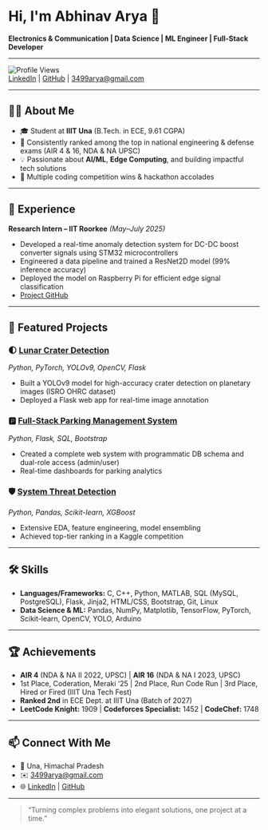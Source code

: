 # Hi, I'm Abhinav Arya 👋

**Electronics & Communication | Data Science | ML Engineer | Full-Stack Developer**

---

![Profile Views](https://komarev.com/ghpvc/?username=Abhinav3499&color=blue)  
[LinkedIn](https://www.linkedin.com/in/your-link) | [GitHub](https://github.com/Abhinav3499) | 3499arya@gmail.com

---

## 👨‍🎓 About Me

- 🎓 Student at **IIIT Una** (B.Tech. in ECE, 9.61 CGPA)
- 🏅 Consistently ranked among the top in national engineering & defense exams (AIR 4 & 16, NDA & NA UPSC)
- 💡 Passionate about **AI/ML**, **Edge Computing**, and building impactful tech solutions
- 🥇 Multiple coding competition wins & hackathon accolades

---

## 💼 Experience

**Research Intern – IIT Roorkee** *(May–July 2025)*  
- Developed a real-time anomaly detection system for DC-DC boost converter signals using STM32 microcontrollers  
- Engineered a data pipeline and trained a ResNet2D model (99% inference accuracy)  
- Deployed the model on Raspberry Pi for efficient edge signal classification  
- [Project GitHub](#) <!-- Replace with actual link -->

---

## 🚀 Featured Projects

### 🌓 [Lunar Crater Detection](#) <!-- Replace with actual link -->
*Python, PyTorch, YOLOv9, OpenCV, Flask*  
- Built a YOLOv9 model for high-accuracy crater detection on planetary images (ISRO OHRC dataset)  
- Deployed a Flask web app for real-time image annotation

### 🅿️ [Full-Stack Parking Management System](#) <!-- Replace with actual link -->
*Python, Flask, SQL, Bootstrap*  
- Created a complete web system with programmatic DB schema and dual-role access (admin/user)  
- Real-time dashboards for parking analytics

### 🛡️ [System Threat Detection](#) <!-- Replace with actual link -->
*Python, Pandas, Scikit-learn, XGBoost*  
- Extensive EDA, feature engineering, model ensembling  
- Achieved top-tier ranking in a Kaggle competition

---

## 🛠️ Skills

- **Languages/Frameworks:** C, C++, Python, MATLAB, SQL (MySQL, PostgreSQL), Flask, Jinja2, HTML/CSS, Bootstrap, Git, Linux
- **Data Science & ML:** Pandas, NumPy, Matplotlib, TensorFlow, PyTorch, Scikit-learn, OpenCV, YOLO, Arduino

---

## 🏆 Achievements

- **AIR 4** (NDA & NA II 2022, UPSC) | **AIR 16** (NDA & NA I 2023, UPSC)  
- 1st Place, Coderation, Meraki ‘25 | 2nd Place, Run Code Run | 3rd Place, Hired or Fired (IIIT Una Tech Fest)  
- **Ranked 2nd** in ECE Dept. at IIIT Una (Batch of 2027)
- **LeetCode Knight:** 1909 | **Codeforces Specialist:** 1452 | **CodeChef:** 1748

---

## 📫 Connect With Me

- 📍 Una, Himachal Pradesh
- ✉️ 3499arya@gmail.com
- 🌐 [LinkedIn](https://www.linkedin.com/in/your-link) | [GitHub](https://github.com/Abhinav3499)

---

> “Turning complex problems into elegant solutions, one project at a time.”
